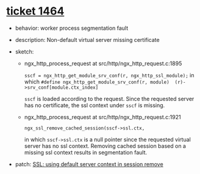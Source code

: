 # [ticket 1464](https://trac.nginx.org/nginx/ticket/1464)
- behavior: worker process segmentation fault
- description: Non-default virtual server missing certificate
- sketch:
  - ngx_http_process_request at src/http/ngx_http_request.c:1895

    `sscf = ngx_http_get_module_srv_conf(r, ngx_http_ssl_module);`
    in which `#define ngx_http_get_module_srv_conf(r, module)  (r)->srv_conf[module.ctx_index]`
    
    `sscf` is loaded according to the request. Since the requested server has no certificate, the ssl context under `sscf` is missing.

  - ngx_http_process_request at src/http/ngx_http_request.c:1921

    `ngx_ssl_remove_cached_session(sscf->ssl.ctx,`

    in which `sscf->ssl.ctx` is a null pointer since the requested virtual server has no ssl context. Removing cached session based on a missing ssl context results in segmentation fault.
    
- patch: [SSL: using default server context in session remove](https://trac.nginx.org/nginx/changeset/9d14931cec8c21d248860dacd5ba0bbf325a00a9/nginx)
